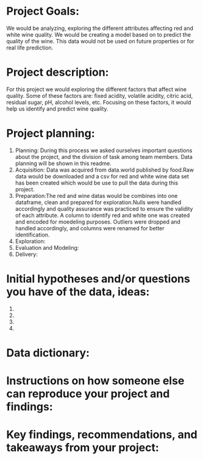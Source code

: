 # Project Goals:
We would be analyzing, exploring the different attributes affecting red and white wine quality. 
We would be creating a model based on to predict the quality of the wine.
This data would not be used on future properties or for real life prediction.

# Project description:
For this project we would exploring the different factors that affect wine quality.
Some of these factors are: fixed acidity, volatile acidity, citric acid, residual sugar, pH, alcohol levels, etc. Focusing on these factors, it would help us identify and predict wine quality. 
# Project planning:
1. Planning:  During this process we asked ourselves important questions about the project, and the division of task among team members. Data planning will be shown in this readme.
2. Acquisition: Data was acquired from data.world published by food.Raw data would be downloaded and a csv for red and white wine data set has been created which would be use to pull the data during this project.
3. Preparation:The red and wine datas would be combines into one dataframe, clean and prepared for exploration.Nulls were handled accordingly and quality assurance was practiced to ensure the validity of each attribute. A column to identify red and white one was created and encoded for moedeling purposes. Outliers were dropped and handled accordingly, and columns were renamed for better identification.
4. Exploration:
5. Evaluation and Modeling:
5. Delivery:
# Initial hypotheses and/or questions you have of the data, ideas:
1.
2.
3.
4.

# Data dictionary:


# Instructions on how someone else can reproduce your project and findings:

# Key findings, recommendations, and takeaways from your project:
